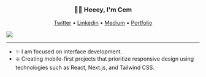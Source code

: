 <h3 align="center">👋🏻 Heeey, I'm Cem</h3> 

<p align="center">
  <a href="https://twitter.com/vaycem" target='blank'>Twitter</a> •
  <a href="https://www.linkedin.com/in/cemtatli">Linkedin</a> •
  <a href="https://medium.com/@cemtatli">Medium</a> •
  <a href="https://cemtatli.dev">Portfolio</a>
</p>

[![](https://visitcount.itsvg.in/api?id=cemtatli&icon=0&color=3)](https://visitcount.itsvg.in)

---

- ✨ I am focused on interface development.
- ❇️ Creating mobile-first projects that prioritize responsive design using technologies such as React, Next.js, and Tailwind CSS.


